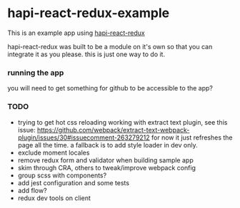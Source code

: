 # hapi-react-redux-example
This is an example app using [hapi-react-redux](https://github.com/kellyrmilligan/hapi-react-redux)

hapi-react-redux was built to be a module on it's own so that you can integrate it as you please. this is just one way to do it.

### running the app
you will need to get something for github to be accessible to the app?

### TODO
- trying to get hot css reloading working with extract text plugin, see this issue:
https://github.com/webpack/extract-text-webpack-plugin/issues/30#issuecomment-263279212
for now it just refreshes the page all the time. a fallback is to add style loader in dev only.
- exclude moment locales
- remove redux form and validator when building sample app
- skim through CRA, others to tweak/improve webpack config
- group scss with components?
- add jest configuration and some tests
- add flow?
- redux dev tools on client
